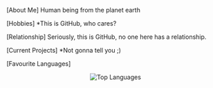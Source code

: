 [About Me]
Human being from the planet earth

[Hobbies]
*This is GitHub, who cares?

[Relationship]
Seriously, this is GitHub, no one here has a relationship.

[Current Projects]
*Not gonna tell you ;)

[Favourite Languages]
<div align="center">
    <img src="https://github-readme-stats-seven-chi-58.vercel.app/api/top-langs/?username=JeremyVerweij&langs_count=20&layout=donut&theme=radical" alt="Top Languages">
</div>
